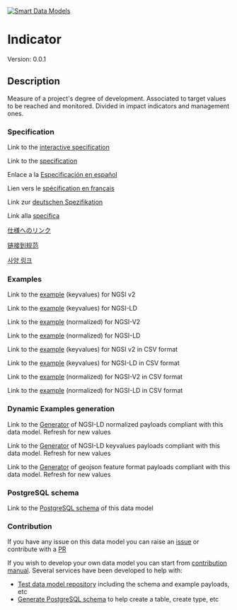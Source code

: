 [![Smart Data Models](https://smartdatamodels.org/wp-content/uploads/2022/01/SmartDataModels_logo.png "Logo")](https://smartdatamodels.org)
# Indicator
Version: 0.0.1

## Description 

Measure of a project's degree of development. Associated to target values to be reached and monitored. Divided in impact indicators and management ones.
### Specification

Link to the [interactive specification](https://swagger.lab.fiware.org/?url=https://smart-data-models.github.io/dataModel.SDG/Indicator/swagger.yaml)

Link to the [specification](https://github.com/smart-data-models/dataModel.SDG/blob/master/Indicator/doc/spec.md)

Enlace a la [Especificación en español](https://github.com/smart-data-models/dataModel.SDG/blob/master/Indicator/doc/spec_ES.md)

Lien vers le [spécification en français](https://github.com/smart-data-models/dataModel.SDG/blob/master/Indicator/doc/spec_FR.md)

Link zur [deutschen Spezifikation](https://github.com/smart-data-models/dataModel.SDG/blob/master/Indicator/doc/spec_DE.md)

Link alla [specifica](https://github.com/smart-data-models/dataModel.SDG/blob/master/Indicator/doc/spec_IT.md)

[仕様へのリンク](https://github.com/smart-data-models/dataModel.SDG/blob/master/Indicator/doc/spec_JA.md)

[链接到规范](https://github.com/smart-data-models/dataModel.SDG/blob/master/Indicator/doc/spec_ZH.md)

[사양 링크](https://github.com/smart-data-models/dataModel.SDG/blob/master/Indicator/doc/spec_KO.md)
### Examples

Link to the [example](https://smart-data-models.github.io/dataModel.SDG/Indicator/examples/example.json) (keyvalues) for NGSI v2

Link to the [example](https://smart-data-models.github.io/dataModel.SDG/Indicator/examples/example.jsonld) (keyvalues) for NGSI-LD

Link to the [example](https://smart-data-models.github.io/dataModel.SDG/Indicator/examples/example-normalized.json) (normalized) for NGSI-V2

Link to the [example](https://smart-data-models.github.io/dataModel.SDG/Indicator/examples/example-normalized.jsonld) (normalized) for NGSI-LD

Link to the [example](https://github.com/smart-data-models/dataModel.SDG/blob/master/Indicator/examples/example.json.csv) (keyvalues) for NGSI v2 in CSV format

Link to the [example](https://github.com/smart-data-models/dataModel.SDG/blob/master/Indicator/examples/example.jsonld.csv) (keyvalues) for NGSI-LD in CSV format

Link to the [example](https://github.com/smart-data-models/dataModel.SDG/blob/master/Indicator/examples/example-normalized.json.csv) (normalized) for NGSI-V2 in CSV format

Link to the [example](https://github.com/smart-data-models/dataModel.SDG/blob/master/Indicator/examples/example-normalized.jsonld.csv) (normalized) for NGSI-LD in CSV format
### Dynamic Examples generation

Link to the [Generator](https://smartdatamodels.org/extra/ngsi-ld_generator.php?schemaUrl=https://raw.githubusercontent.com/smart-data-models/dataModel.SDG/master/Indicator/schema.json&email=info@smartdatamodels.org) of NGSI-LD normalized payloads compliant with this data model. Refresh for new values

Link to the [Generator](https://smartdatamodels.org/extra/ngsi-ld_generator_keyvalues.php?schemaUrl=https://raw.githubusercontent.com/smart-data-models/dataModel.SDG/master/Indicator/schema.json&email=info@smartdatamodels.org) of NGSI-LD keyvalues payloads compliant with this data model. Refresh for new values

Link to the [Generator](https://smartdatamodels.org/extra/geojson_features_generator.php?schemaUrl=https://raw.githubusercontent.com/smart-data-models/dataModel.SDG/master/Indicator/schema.json&email=info@smartdatamodels.org) of geojson feature format payloads compliant with this data model. Refresh for new values
### PostgreSQL schema

Link to the [PostgreSQL schema](https://github.com/smart-data-models/dataModel.SDG/blob/master/Indicator/schema.sql) of this data model
### Contribution

 If you have any issue on this data model you can raise an [issue](https://github.com/smart-data-models/dataModel.SDG/issues)  or contribute with a [PR](https://github.com/smart-data-models/dataModel.SDG/pulls)

 If you wish to develop your own data model you can start from [contribution manual](https://bit.ly/contribution_manual). Several services have been developed to help with: 
 - [Test data model repository](https://smartdatamodels.org/index.php/data-models-contribution-api/) including the schema and example payloads, etc
 - [Generate PostgreSQL schema](https://smartdatamodels.org/index.php/sql-service/) to help create a table, create type, etc